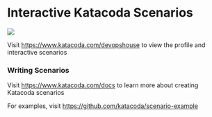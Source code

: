 # Interactive Katacoda Scenarios

[![](http://shields.katacoda.com/katacoda/devopshouse/count.svg)](https://www.katacoda.com/devopshouse "Get your profile on Katacoda.com")

Visit https://www.katacoda.com/devopshouse to view the profile and interactive scenarios

### Writing Scenarios
Visit https://www.katacoda.com/docs to learn more about creating Katacoda scenarios

For examples, visit https://github.com/katacoda/scenario-example
